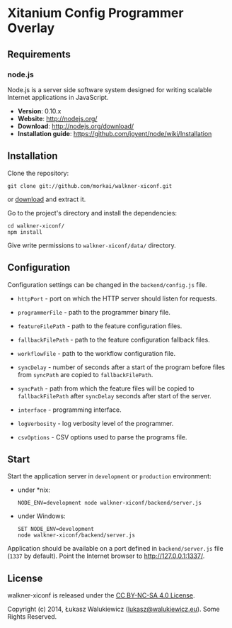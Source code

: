 # Xitanium Config Programmer Overlay

## Requirements

### node.js

Node.js is a server side software system designed for writing scalable
Internet applications in JavaScript.

  * __Version__: 0.10.x
  * __Website__: http://nodejs.org/
  * __Download__: http://nodejs.org/download/
  * __Installation guide__: https://github.com/joyent/node/wiki/Installation

## Installation

Clone the repository:

```
git clone git://github.com/morkai/walkner-xiconf.git
```

or [download](https://github.com/morkai/walkner-xiconf/zipball/master)
and extract it.

Go to the project's directory and install the dependencies:

```
cd walkner-xiconf/
npm install
```

Give write permissions to `walkner-xiconf/data/` directory.

## Configuration

Configuration settings can be changed in the `backend/config.js` file.

  * `httpPort` - port on which the HTTP server should listen for requests.

  * `programmerFile` - path to the programmer binary file.

  * `featureFilePath` - path to the feature configuration files.

  * `fallbackFilePath` - path to the feature configuration fallback files.

  * `workflowFile` - path to the workflow configuration file.

  * `syncDelay` - number of seconds after a start of the program before files
    from `syncPath` are copied to `fallbackFilePath`.

  * `syncPath` - path from which the feature files will be copied
    to `fallbackFilePath` after `syncDelay` seconds after start of the server.

  * `interface` - programming interface.

  * `logVerbosity` - log verbosity level of the programmer.

  * `csvOptions` - CSV options used to parse the programs file.

## Start

Start the application server in `development` or `production` environment:

  * under *nix:

    ```
    NODE_ENV=development node walkner-xiconf/backend/server.js
    ```

  * under Windows:

    ```
    SET NODE_ENV=development
    node walkner-xiconf/backend/server.js
    ```

Application should be available on a port defined in `backend/server.js` file
(`1337` by default). Point the Internet browser to http://127.0.0.1:1337/.

## License

walkner-xiconf is released under the [CC BY-NC-SA 4.0 License](https://github.com/morkai/walkner-xiconf/blob/master/license.md).

Copyright (c) 2014, Łukasz Walukiewicz (lukasz@walukiewicz.eu). Some Rights Reserved.
